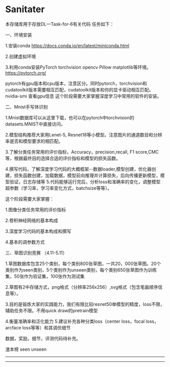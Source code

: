 # Sanitater
本存储库用于存放DL—Task-for-6有关代码
任务如下：

一、环境安装

  1.安装conda https://docs.conda.io/en/latest/miniconda.html
  
  2.创建虚拟环境
  
  3.利用conda安装PyTorch torchvision opencv Pillow matplotlib等环境。 https://pytorch.org/
  
  pytorch有gpu版本和cpu版本，注意区分。同时pytorch，torchvision和cudatoolkit版本需要相互匹配，cudatoolkit版本和你的显卡驱动相互匹配。 nvidia-smi 查看gpu信息
  这个阶段需要大家掌握深度学习中常用的软件的安装。

二、Mnist手写体识别

  1.Mnist数据库可以从这里下载，也可以在pytorch中torchvision的datasets.MNIST中直接访问。
  
  2.模型结构推荐大家用Lenet-5, Resnet18等小模型。注意图片的通道数目和分辨率是否和模型要求的相匹配。
  
  3.了解分类任务常用的评价指标，Accuracy，precision,recall, F1 score,CMC等，根据最终目的选择合适的评价指标和模型的损失函数。
  
  4.撰写代码，了解深度学习代码的大概框架--数据loader,模型创建，优化器创建，损失函数创建，加载数据，模型前向推理并计算损失，后向传播更新模型，模型验证，日志存储等
  5.代码能够运行完后，分析loss和准确率的变化，调整模型超参数（学习率，学习率变化方式，batchsize等等）。
  
  这个阶段需要大家掌握：
  
  1.图像分类任务常用的评价指标
  
  2.卷积神经网络的基本构成
  
  3.深度学习代码的基本构成和撰写
  
  4.基本的调参数方式
  
三、草图识别竞赛 （4.11-5.11）

1.草图数据库包含25个类别，每个类别800张草图，一共20，000张草图。20个类别作为seen类别，5个类别作为unseen类别，每个类别650张草图作为训练集，50张作为验证集，100张作为测试集

2.草图有2中存储方式，png格式（分辨率256x256）,svg格式（包含笔画顺序信息等）。

3.目的是锻炼大家的实践能力，我们有限比较resnet50单模型的精度，loss不限，辅助任务不限。不用quick draw的pretrain模型

4.衡量准确率和泛化能力 5.建议补充各种分类loss（center loss，focal loss， arcface loss等等）和其调优细节

数据，奖励，细节，评测代码待补充。

渣本榜	seen	unseen
--	--	--
--	--	--
